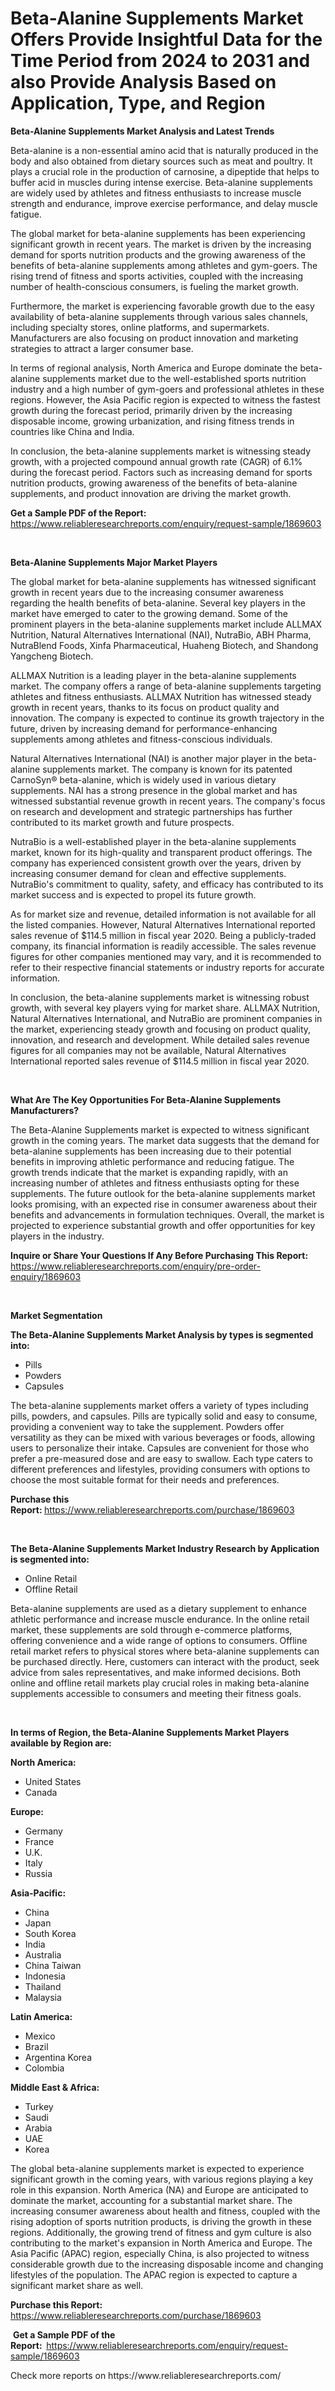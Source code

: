 <p><h1>Beta-Alanine Supplements Market Offers Provide Insightful Data for the Time Period from 2024 to 2031 and also Provide Analysis Based on Application, Type, and Region</h1></p><p><strong>Beta-Alanine Supplements Market Analysis and Latest Trends</strong></p>
<p><p>Beta-alanine is a non-essential amino acid that is naturally produced in the body and also obtained from dietary sources such as meat and poultry. It plays a crucial role in the production of carnosine, a dipeptide that helps to buffer acid in muscles during intense exercise. Beta-alanine supplements are widely used by athletes and fitness enthusiasts to increase muscle strength and endurance, improve exercise performance, and delay muscle fatigue.</p><p>The global market for beta-alanine supplements has been experiencing significant growth in recent years. The market is driven by the increasing demand for sports nutrition products and the growing awareness of the benefits of beta-alanine supplements among athletes and gym-goers. The rising trend of fitness and sports activities, coupled with the increasing number of health-conscious consumers, is fueling the market growth.</p><p>Furthermore, the market is experiencing favorable growth due to the easy availability of beta-alanine supplements through various sales channels, including specialty stores, online platforms, and supermarkets. Manufacturers are also focusing on product innovation and marketing strategies to attract a larger consumer base. </p><p>In terms of regional analysis, North America and Europe dominate the beta-alanine supplements market due to the well-established sports nutrition industry and a high number of gym-goers and professional athletes in these regions. However, the Asia Pacific region is expected to witness the fastest growth during the forecast period, primarily driven by the increasing disposable income, growing urbanization, and rising fitness trends in countries like China and India.</p><p>In conclusion, the beta-alanine supplements market is witnessing steady growth, with a projected compound annual growth rate (CAGR) of 6.1% during the forecast period. Factors such as increasing demand for sports nutrition products, growing awareness of the benefits of beta-alanine supplements, and product innovation are driving the market growth.</p></p>
<p><strong>Get a Sample PDF of the Report:&nbsp;</strong> <a href="https://www.reliableresearchreports.com/enquiry/request-sample/1869603">https://www.reliableresearchreports.com/enquiry/request-sample/1869603</a></p>
<p>&nbsp;</p>
<p><strong>Beta-Alanine Supplements Major Market Players</strong></p>
<p><p>The global market for beta-alanine supplements has witnessed significant growth in recent years due to the increasing consumer awareness regarding the health benefits of beta-alanine. Several key players in the market have emerged to cater to the growing demand. Some of the prominent players in the beta-alanine supplements market include ALLMAX Nutrition, Natural Alternatives International (NAI), NutraBio, ABH Pharma, NutraBlend Foods, Xinfa Pharmaceutical, Huaheng Biotech, and Shandong Yangcheng Biotech.</p><p>ALLMAX Nutrition is a leading player in the beta-alanine supplements market. The company offers a range of beta-alanine supplements targeting athletes and fitness enthusiasts. ALLMAX Nutrition has witnessed steady growth in recent years, thanks to its focus on product quality and innovation. The company is expected to continue its growth trajectory in the future, driven by increasing demand for performance-enhancing supplements among athletes and fitness-conscious individuals.</p><p>Natural Alternatives International (NAI) is another major player in the beta-alanine supplements market. The company is known for its patented CarnoSyn® beta-alanine, which is widely used in various dietary supplements. NAI has a strong presence in the global market and has witnessed substantial revenue growth in recent years. The company's focus on research and development and strategic partnerships has further contributed to its market growth and future prospects.</p><p>NutraBio is a well-established player in the beta-alanine supplements market, known for its high-quality and transparent product offerings. The company has experienced consistent growth over the years, driven by increasing consumer demand for clean and effective supplements. NutraBio's commitment to quality, safety, and efficacy has contributed to its market success and is expected to propel its future growth.</p><p>As for market size and revenue, detailed information is not available for all the listed companies. However, Natural Alternatives International reported sales revenue of $114.5 million in fiscal year 2020. Being a publicly-traded company, its financial information is readily accessible. The sales revenue figures for other companies mentioned may vary, and it is recommended to refer to their respective financial statements or industry reports for accurate information.</p><p>In conclusion, the beta-alanine supplements market is witnessing robust growth, with several key players vying for market share. ALLMAX Nutrition, Natural Alternatives International, and NutraBio are prominent companies in the market, experiencing steady growth and focusing on product quality, innovation, and research and development. While detailed sales revenue figures for all companies may not be available, Natural Alternatives International reported sales revenue of $114.5 million in fiscal year 2020.</p></p>
<p>&nbsp;</p>
<p><strong>What Are The Key Opportunities For Beta-Alanine Supplements Manufacturers?</strong></p>
<p><p>The Beta-Alanine Supplements market is expected to witness significant growth in the coming years. The market data suggests that the demand for beta-alanine supplements has been increasing due to their potential benefits in improving athletic performance and reducing fatigue. The growth trends indicate that the market is expanding rapidly, with an increasing number of athletes and fitness enthusiasts opting for these supplements. The future outlook for the beta-alanine supplements market looks promising, with an expected rise in consumer awareness about their benefits and advancements in formulation techniques. Overall, the market is projected to experience substantial growth and offer opportunities for key players in the industry.</p></p>
<p><strong>Inquire or Share Your Questions If Any Before Purchasing This Report:</strong> <a href="https://www.reliableresearchreports.com/enquiry/pre-order-enquiry/1869603">https://www.reliableresearchreports.com/enquiry/pre-order-enquiry/1869603</a></p>
<p>&nbsp;</p>
<p><strong>Market Segmentation</strong></p>
<p><strong>The Beta-Alanine Supplements Market Analysis by types is segmented into:</strong></p>
<p><ul><li>Pills</li><li>Powders</li><li>Capsules</li></ul></p>
<p><p>The beta-alanine supplements market offers a variety of types including pills, powders, and capsules. Pills are typically solid and easy to consume, providing a convenient way to take the supplement. Powders offer versatility as they can be mixed with various beverages or foods, allowing users to personalize their intake. Capsules are convenient for those who prefer a pre-measured dose and are easy to swallow. Each type caters to different preferences and lifestyles, providing consumers with options to choose the most suitable format for their needs and preferences.</p></p>
<p><strong>Purchase this Report:&nbsp;</strong><a href="https://www.reliableresearchreports.com/purchase/1869603">https://www.reliableresearchreports.com/purchase/1869603</a></p>
<p>&nbsp;</p>
<p><strong>The Beta-Alanine Supplements Market Industry Research by Application is segmented into:</strong></p>
<p><ul><li>Online Retail</li><li>Offline Retail</li></ul></p>
<p><p>Beta-alanine supplements are used as a dietary supplement to enhance athletic performance and increase muscle endurance. In the online retail market, these supplements are sold through e-commerce platforms, offering convenience and a wide range of options to consumers. Offline retail market refers to physical stores where beta-alanine supplements can be purchased directly. Here, customers can interact with the product, seek advice from sales representatives, and make informed decisions. Both online and offline retail markets play crucial roles in making beta-alanine supplements accessible to consumers and meeting their fitness goals.</p></p>
<p>&nbsp;</p>
<p><strong>In terms of Region, the Beta-Alanine Supplements Market Players available by Region are:</strong></p>
<p>
    <p> <strong> North America: </strong>
        <ul>
            <li>United States</li>
            <li>Canada</li>
        </ul>
        </p> 
    <p> <strong> Europe: </strong>
        <ul>
            <li>Germany</li>
            <li>France</li>
            <li>U.K.</li>
            <li>Italy</li>
            <li>Russia</li>
        </ul>
        </p> 
    <p> <strong> Asia-Pacific: </strong>
        <ul>
            <li>China</li>
            <li>Japan</li>
            <li>South Korea</li>
            <li>India</li>
            <li>Australia</li>
            <li>China Taiwan</li>
            <li>Indonesia</li>
            <li>Thailand</li>
            <li>Malaysia</li>
        </ul>
        </p> 
    <p> <strong> Latin America: </strong>
        <ul>
            <li>Mexico</li>
            <li>Brazil</li>
            <li>Argentina Korea</li>
            <li>Colombia</li>
        </ul>
        </p> 
    <p> <strong> Middle East & Africa: </strong>
        <ul>
            <li>Turkey</li>
            <li>Saudi</li>
            <li>Arabia</li>
            <li>UAE</li>
            <li>Korea</li>
        </ul>
    </p>
    </p>
<p><p>The global beta-alanine supplements market is expected to experience significant growth in the coming years, with various regions playing a key role in this expansion. North America (NA) and Europe are anticipated to dominate the market, accounting for a substantial market share. The increasing consumer awareness about health and fitness, coupled with the rising adoption of sports nutrition products, is driving the growth in these regions. Additionally, the growing trend of fitness and gym culture is also contributing to the market's expansion in North America and Europe. The Asia Pacific (APAC) region, especially China, is also projected to witness considerable growth due to the increasing disposable income and changing lifestyles of the population. The APAC region is expected to capture a significant market share as well.</p></p>
<p><strong>Purchase this Report: </strong><a href="https://www.reliableresearchreports.com/purchase/1869603">https://www.reliableresearchreports.com/purchase/1869603</a></p>
<p>&nbsp;<strong>Get a Sample PDF of the Report:&nbsp;&nbsp;</strong><a href="https://www.reliableresearchreports.com/enquiry/request-sample/1869603">https://www.reliableresearchreports.com/enquiry/request-sample/1869603</a></p>
<p><strong></strong></p>
<p>Check more reports on https://www.reliableresearchreports.com/</p>